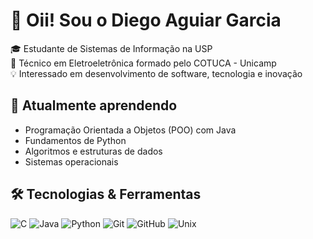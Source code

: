 # 👋 Oii! Sou o Diego Aguiar Garcia

🎓 Estudante de Sistemas de Informação na USP  
🔧 Técnico em Eletroeletrônica formado pelo COTUCA - Unicamp  
💡 Interessado em desenvolvimento de software, tecnologia e inovação  


## 🌱 Atualmente aprendendo
- Programação Orientada a Objetos (POO) com Java  
- Fundamentos de Python  
- Algoritmos e estruturas de dados  
- Sistemas operacionais 

## 🛠️ Tecnologias & Ferramentas
![C](https://img.shields.io/badge/-C-00599C?style=flat&logo=c&logoColor=white)
![Java](https://img.shields.io/badge/-Java-007396?style=flat&logo=java&logoColor=white)
![Python](https://img.shields.io/badge/-Python-3776AB?style=flat&logo=python&logoColor=white)
![Git](https://img.shields.io/badge/-Git-F05032?style=flat&logo=git&logoColor=white)
![GitHub](https://img.shields.io/badge/-GitHub-181717?style=flat&logo=github&logoColor=white)
![Unix](https://img.shields.io/badge/-Linux-FCC624?style=flat&logo=linux&logoColor=black)
